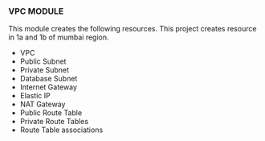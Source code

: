 ### VPC MODULE
This module creates the following resources. This project creates resource in 1a and 1b of mumbai region.

* VPC
* Public Subnet
* Private Subnet
* Database Subnet
* Internet Gateway
* Elastic IP
* NAT Gateway
* Public Route Table
* Private Route Tables
* Route Table associations

